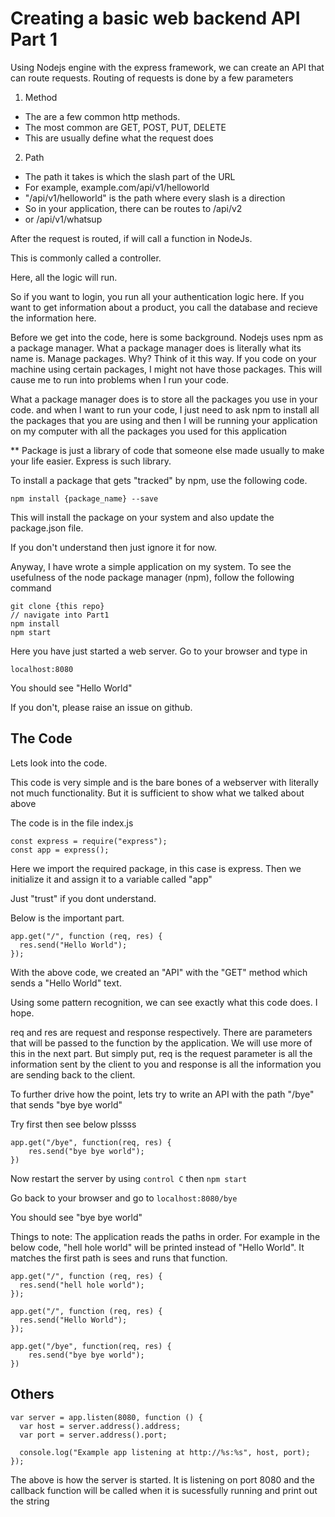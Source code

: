 # Creating a basic web backend API Part 1

Using Nodejs engine with the express framework, we can create an API that can route requests.
Routing of requests is done by a few parameters

1. Method

- The are a few common http methods.
- The most common are GET, POST, PUT, DELETE
- This are usually define what the request does

2. Path

- The path it takes is which the slash part of the URL
- For example, example.com/api/v1/helloworld
- "/api/v1/helloworld" is the path where every slash is a direction
- So in your application, there can be routes to /api/v2
- or /api/v1/whatsup

After the request is routed, if will call a function in NodeJs.

This is commonly called a controller.

Here, all the logic will run.

So if you want to login, you run all your authentication logic here. If you want to get information about a product, you call the database and recieve the information here.

Before we get into the code, here is some background.
Nodejs uses npm as a package manager.
What a package manager does is literally what its name is. Manage packages. Why? Think of it this way. If you code on your machine using certain packages, I might not have those packages. This will cause me to run into problems when I run your code.

What a package manager does is to store all the packages you use in your code. and when I want to run your code, I just need to ask npm to install all the packages that you are using and then I will be running your application on my computer with all the packages you used for this application

\*\* Package is just a library of code that someone else made usually to make your life easier. Express is such library.

To install a package that gets "tracked" by npm, use the following code.

`npm install {package_name} --save`

This will install the package on your system and also update the package.json file.

If you don't understand then just ignore it for now.

Anyway, I have wrote a simple application on my system. To see the usefulness of the node package manager (npm), follow the following command

```
git clone {this repo}
// navigate into Part1
npm install
npm start
```

Here you have just started a web server.
Go to your browser and type in

```
localhost:8080
```

You should see "Hello World"

If you don't, please raise an issue on github.

## The Code

Lets look into the code.

This code is very simple and is the bare bones of a webserver with literally not much functionality.
But it is sufficient to show what we talked about above

The code is in the file index.js

```
const express = require("express");
const app = express();
```

Here we import the required package, in this case is express. Then we initialize it and assign it to a variable called "app"

Just "trust" if you dont understand.

Below is the important part.

```
app.get("/", function (req, res) {
  res.send("Hello World");
});
```

With the above code, we created an "API" with the "GET" method which sends a "Hello World" text.

Using some pattern recognition, we can see exactly what this code does. I hope.

req and res are request and response respectively. There are parameters that will be passed to the function by the application.
We will use more of this in the next part. But simply put, req is the request parameter is all the information sent by the client to you and response is all the information you are sending back to the client.

To further drive how the point, lets try to write an API with the path "/bye" that sends "bye bye world"

Try first then see below plssss

```
app.get("/bye", function(req, res) {
    res.send("bye bye world");
})
```

Now restart the server by using `control C` then `npm start`

Go back to your browser and go to `localhost:8080/bye`

You should see "bye bye world"

Things to note:
The application reads the paths in order.
For example in the below code, "hell hole world" will be printed instead of "Hello World". It matches the first path is sees and runs that function.

```
app.get("/", function (req, res) {
  res.send("hell hole world");
});

app.get("/", function (req, res) {
  res.send("Hello World");
});

app.get("/bye", function(req, res) {
    res.send("bye bye world");
})
```

## Others

```
var server = app.listen(8080, function () {
  var host = server.address().address;
  var port = server.address().port;

  console.log("Example app listening at http://%s:%s", host, port);
});
```

The above is how the server is started. It is listening on port 8080 and the callback function will be called when it is sucessfully running and print out the string
